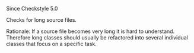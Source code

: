 Since Checkstyle 5.0

Checks for long source files.

Rationale: If a source file becomes very long it is hard to understand.
Therefore long classes should usually be refactored into several
individual classes that focus on a specific task.

